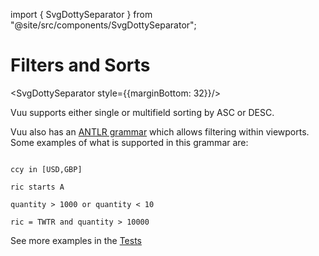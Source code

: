 import { SvgDottySeparator } from "@site/src/components/SvgDottySeparator";

# Filters and Sorts

<SvgDottySeparator style={{marginBottom: 32}}/>

Vuu supports either single or multifield sorting by ASC or DESC.

Vuu also has an [ANTLR grammar](https://github.com/finos/vuu/tree/main/vuu/src/main/antlr4/org/finos/vuu/grammar) which allows filtering within viewports.
Some examples of what is supported in this grammar are:

```

ccy in [USD,GBP]

ric starts A

quantity > 1000 or quantity < 10

ric = TWTR and quantity > 10000
```

See more examples in the [Tests](https://github.com/finos/vuu/blob/main/vuu/src/test/scala/org/finos/vuu/core/filter/FilterGrammarTest.scala)
